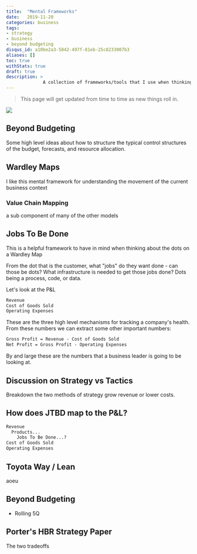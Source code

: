 ```yaml
---
title:  "Mental Frameworks"
date:   2019-11-20
categories: business
tags:
- strategy
- business
- beyond budgeting
disqus_id: a10be2a3-5842-497f-81eb-25c8233007b3
aliases: []
toc: true
withStats: true
draft: true
description: >
              A collection of frameworks/tools that I use when thinking about business.
---
```


> This page will get updated from time to time as new things roll in.

![](/images/graphs/abc.dot.svg)

## Beyond Budgeting

Some high level ideas about how to structure the typical control structures
of the budget, forecasts, and resource allocation.

## Wardley Maps

I like this mental framework for understanding the movement of the current
business context

### Value Chain Mapping

a sub component of many of the other models

## Jobs To Be Done

This is a helpful framework to have in mind when thinking about the dots on a
Wardley Map

From the dot that is the customer, what "jobs" do they want done - can those be dots? What infrastructure is needed to get those jobs done? Dots being a process, code, or data.


Let's look at the P&L

```txt
Revenue
Cost of Goods Sold
Operating Expenses
```

These are the three high level mechanisms for tracking a company's health. From these numbers we can extract some other important numbers:

```txt
Gross Profit = Revenue - Cost of Goods Sold
Net Profit = Gross Profit - Operating Expenses
```

By and large these are the numbers that a business leader is going to be looking at.

## Discussion on Strategy vs Tactics

Breakdown the two methods of strategy grow revenue or lower costs.

## How does JTBD map to the P&L?

```txt
Revenue
  Products...
    Jobs To Be Done...?
Cost of Goods Sold
Operating Expenses
```

## Toyota Way / Lean

aoeu

## Beyond Budgeting

- Rolling 5Q


## Porter's HBR Strategy Paper

The two tradeoffs
